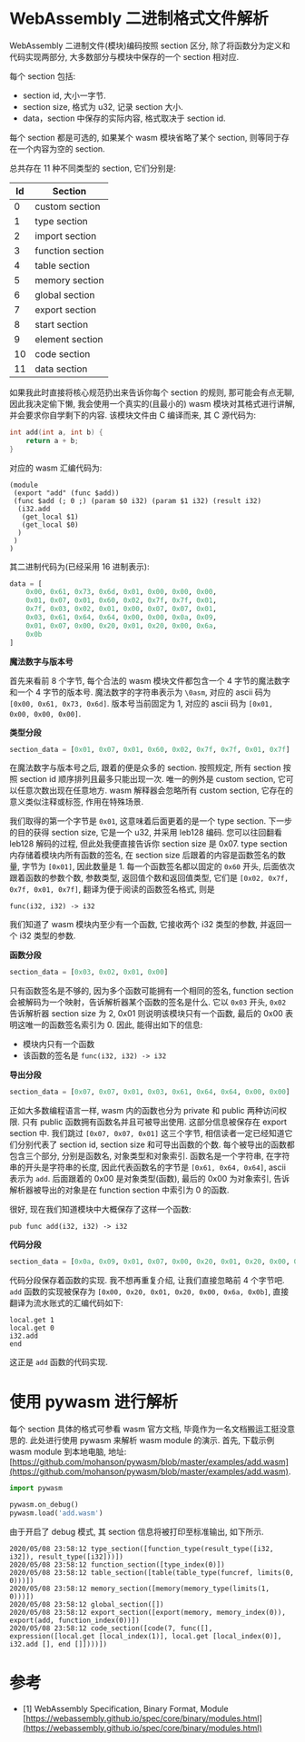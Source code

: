 # WebAssembly 二进制格式文件解析

WebAssembly 二进制文件(模块)编码按照 section 区分, 除了将函数分为定义和代码实现两部分, 大多数部分与模块中保存的一个 section 相对应.

每个 section 包括:

- section id, 大小一字节.
- section size, 格式为 u32, 记录 section 大小.
- data，section 中保存的实际内容, 格式取决于 section id.

每个 section 都是可选的, 如果某个 wasm 模块省略了某个 section, 则等同于存在一个内容为空的 section.

总共存在 11 种不同类型的 section, 它们分别是:

Id  |     Section
--- | ----------------
0   | custom section
1   | type section
2   | import section
3   | function section
4   | table section
5   | memory section
6   | global section
7   | export section
8   | start section
9   | element section
10  | code section
11  | data section

如果我此时直接将核心规范扔出来告诉你每个 section 的规则, 那可能会有点无聊, 因此我决定偷下懒, 我会使用一个真实的(且最小的) wasm 模块对其格式进行讲解, 并会要求你自学剩下的内容. 该模块文件由 C 编译而来, 其 C 源代码为:

```c
int add(int a, int b) {
    return a + b;
}
```

对应的 wasm 汇编代码为:

```text
(module
 (export "add" (func $add))
 (func $add (; 0 ;) (param $0 i32) (param $1 i32) (result i32)
  (i32.add
   (get_local $1)
   (get_local $0)
  )
 )
)
```

其二进制代码为(已经采用 16 进制表示):

```py
data = [
    0x00, 0x61, 0x73, 0x6d, 0x01, 0x00, 0x00, 0x00,
    0x01, 0x07, 0x01, 0x60, 0x02, 0x7f, 0x7f, 0x01,
    0x7f, 0x03, 0x02, 0x01, 0x00, 0x07, 0x07, 0x01,
    0x03, 0x61, 0x64, 0x64, 0x00, 0x00, 0x0a, 0x09,
    0x01, 0x07, 0x00, 0x20, 0x01, 0x20, 0x00, 0x6a,
    0x0b
]
```

**魔法数字与版本号**

首先来看前 8 个字节, 每个合法的 wasm 模块文件都包含一个 4 字节的魔法数字和一个 4 字节的版本号. 魔法数字的字符串表示为 `\0asm`, 对应的 ascii 码为 `[0x00, 0x61, 0x73, 0x6d]`. 版本号当前固定为 1, 对应的 ascii 码为 `[0x01, 0x00, 0x00, 0x00]`.

**类型分段**

```py
section_data = [0x01, 0x07, 0x01, 0x60, 0x02, 0x7f, 0x7f, 0x01, 0x7f]
```

在魔法数字与版本号之后, 跟着的便是众多的 section. 按照规定, 所有 section 按照 section id 顺序排列且最多只能出现一次. 唯一的例外是 custom section, 它可以任意次数出现在任意地方. wasm 解释器会忽略所有 custom section, 它存在的意义类似注释或标签, 作用在特殊场景.

我们取得的第一个字节是 `0x01`, 这意味着后面更着的是一个 type section. 下一步的目的获得 section size, 它是一个 u32, 并采用 leb128 编码. 您可以往回翻看 leb128 解码的过程, 但此处我便直接告诉你 section size 是 0x07. type section 内存储着模块内所有函数的签名, 在 section size 后跟着的内容是函数签名的数量, 字节为 `[0x01]`, 因此数量是 1. 每一个函数签名都以固定的 `0x60` 开头, 后面依次跟着函数的参数个数, 参数类型, 返回值个数和返回值类型, 它们是 `[0x02, 0x7f, 0x7f, 0x01, 0x7f]`, 翻译为便于阅读的函数签名格式, 则是

```text
func(i32, i32) -> i32
```

我们知道了 wasm 模块内至少有一个函数, 它接收两个 i32 类型的参数, 并返回一个 i32 类型的参数.

**函数分段**

```py
section_data = [0x03, 0x02, 0x01, 0x00]
```

只有函数签名是不够的, 因为多个函数可能拥有一个相同的签名, function section 会被解码为一个映射，告诉解析器某个函数的签名是什么. 它以 `0x03` 开头, `0x02` 告诉解析器 section size 为 2, 0x01 则说明该模块只有一个函数, 最后的 0x00 表明这唯一的函数签名索引为 0. 因此, 能得出如下的信息:

- 模块内只有一个函数
- 该函数的签名是 `func(i32, i32) -> i32`

**导出分段**

```py
section_data = [0x07, 0x07, 0x01, 0x03, 0x61, 0x64, 0x64, 0x00, 0x00]
```

正如大多数编程语言一样, wasm 内的函数也分为 private 和 public 两种访问权限. 只有 public 函数拥有函数名并且可被导出使用. 这部分信息被保存在 export section 中.  我们跳过 `[0x07, 0x07, 0x01]` 这三个字节, 相信读者一定已经知道它们分别代表了 section id, section size 和可导出函数的个数. 每个被导出的函数都包含三个部分, 分别是函数名, 对象类型和对象索引. 函数名是一个字符串, 在字符串的开头是字符串的长度, 因此代表函数名的字节是 `[0x61, 0x64, 0x64]`, ascii 表示为 `add`. 后面跟着的 0x00 是对象类型(函数), 最后的 0x00 为对象索引, 告诉解析器被导出的对象是在 function section 中索引为 0 的函数.

很好, 现在我们知道模块中大概保存了这样一个函数:

```text
pub func add(i32, i32) -> i32
```

**代码分段**

```py
section_data = [0x0a, 0x09, 0x01, 0x07, 0x00, 0x20, 0x01, 0x20, 0x00, 0x6a, 0x0b]
```

代码分段保存着函数的实现. 我不想再重复介绍, 让我们直接忽略前 4 个字节吧. `add` 函数的实现被保存为 `[0x00, 0x20, 0x01, 0x20, 0x00, 0x6a, 0x0b]`, 直接翻译为流水账式的汇编代码如下:

```text
local.get 1
local.get 0
i32.add
end
```

这正是 `add` 函数的代码实现.

# 使用 pywasm 进行解析

每个 section 具体的格式可参看 wasm 官方文档, 毕竟作为一名文档搬运工挺没意思的. 此处进行使用 pywasm 来解析 wasm module 的演示. 首先, 下载示例 wasm module 到本地电脑, 地址: [https://github.com/mohanson/pywasm/blob/master/examples/add.wasm](https://github.com/mohanson/pywasm/blob/master/examples/add.wasm).

```py
import pywasm

pywasm.on_debug()
pywasm.load('add.wasm')
```

由于开启了 debug 模式, 其 section 信息将被打印至标准输出, 如下所示.

```text
2020/05/08 23:58:12 type_section([function_type(result_type([i32, i32]), result_type([i32]))])
2020/05/08 23:58:12 function_section([type_index(0)])
2020/05/08 23:58:12 table_section([table(table_type(funcref, limits(0, 0)))])
2020/05/08 23:58:12 memory_section([memory(memory_type(limits(1, 0)))])
2020/05/08 23:58:12 global_section([])
2020/05/08 23:58:12 export_section([export(memory, memory_index(0)), export(add, function_index(0))])
2020/05/08 23:58:12 code_section([code(7, func([], expression([local.get [local_index(1)], local.get [local_index(0)], i32.add [], end []])))])
```

# 参考

- [1] WebAssembly Specification, Binary Format, Module [https://webassembly.github.io/spec/core/binary/modules.html](https://webassembly.github.io/spec/core/binary/modules.html)
